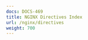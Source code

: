 ```yaml
---
docs: DOCS-469
title: NGINX Directives Index
url: /nginx/directives
weight: 700
---
```


<!-- this is dummy doc is used to create a list page entry that redirects users to the directive index in the .org docs. The redirect is configured in netlify.toml -->